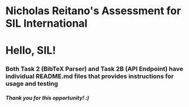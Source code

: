 # Nicholas Reitano's Assessment for SIL International

# Hello, SIL! 
### Both Task 2 (BibTeX Parser) and Task 2B (API Endpoint) have individual README.md files that provides instructions for usage and testing

##### Thank you for this opportunity! :) 